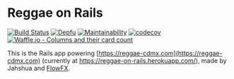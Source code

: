 # Reggae on Rails

[![Build Status](https://travis-ci.org/FlowFX/reggae-on-rails.svg?branch=master)](https://travis-ci.org/FlowFX/reggae-on-rails)
[![Depfu](https://badges.depfu.com/badges/f0f8952bcfc8adaa4332a7fbb7c10e2f/overview.svg)](https://depfu.com/github/FlowFX/reggae-on-rails?project=Bundler)
[![Maintainability](https://api.codeclimate.com/v1/badges/54c599b43f6710cbf36b/maintainability)](https://codeclimate.com/github/FlowFX/reggae-on-rails/maintainability)
[![codecov](https://codecov.io/gh/FlowFX/reggae-on-rails/branch/master/graph/badge.svg)](https://codecov.io/gh/FlowFX/reggae-on-rails)
[![Waffle.io - Columns and their card count](https://badge.waffle.io/FlowFX/reggae-on-rails.svg?columns=Inbox,To%20Do,In%20Progress)](https://waffle.io/FlowFX/reggae-on-rails)


This is the Rails app powering [https://reggae-cdmx.com](https://reggae-cdmx.com) (currently at https://reggae-on-rails.herokuapp.com/), made by Jahshua and [FlowFX](https://flowfx.de/about/).
